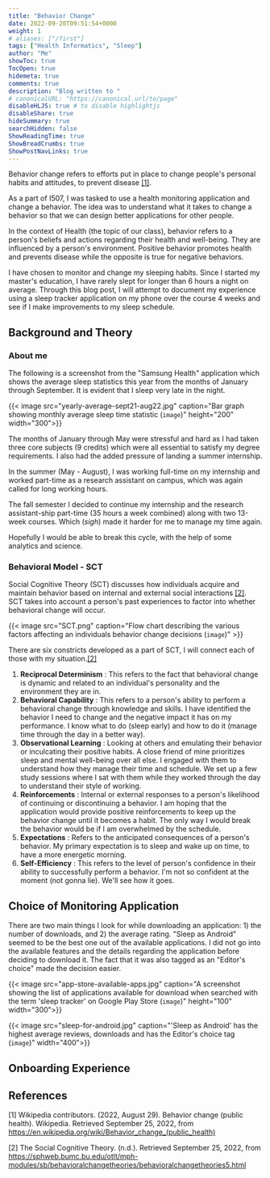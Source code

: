 ```yaml
---
title: "Behavior Change"
date: 2022-09-20T09:51:54+0000
weight: 1
# aliases: ["/first"]
tags: ["Health Informatics", "Sleep"]
author: "Me"
showToc: true
TocOpen: true
hidemeta: true
comments: true
description: "Blog written to "
# canonicalURL: "https://canonical.url/to/page"
disableHLJS: true # to disable highlightjs
disableShare: true
hideSummary: true
searchHidden: false
ShowReadingTime: true
ShowBreadCrumbs: true
ShowPostNavLinks: true
---
```


Behavior change refers to efforts put in place to change people's personal habits and attitudes, to prevent disease [[1]](#1). 

As a part of I507, I was tasked to use a health monitoring application and change a behavior. The idea was to understand what it takes to change a behavior so that we can design better applications for other people.

In the context of Health (the topic of our class), behavior refers to a person's beliefs and actions regarding their health and well-being. They are influenced by a person's environment. Positive behavior promotes health and prevents disease while the opposite is true for negative behaviors. 

I have chosen to monitor and change my sleeping habits. Since I started my master's education, I have rarely slept for longer than 6 hours a night on average. Through this blog post, I will attempt to document my experience using a sleep tracker application on my phone over the course 4 weeks and see if I make improvements to my sleep schedule. 

## Background and Theory

### About me

The following is a screenshot from the "Samsung Health" application which shows the average sleep statistics this year from the months of January through September. It is evident that I sleep very late in the night.

{{< image src="yearly-average-sept21-aug22.jpg" caption="Bar graph showing monthly average sleep time statistic (`image`)" height="200" width="300">}}

The months of January through May were stressful and hard as I had taken three core subjects (9 credits) which were all essential to satisfy my degree requirements. I also had the added pressure of landing a summer internship.

In the summer (May - August), I was working full-time on my internship and worked part-time as a research assistant on campus, which was again called for long working hours.

The fall semester I decided to continue my internship and the research assistant-ship part-time (35 hours a week combined) along with two 13-week courses. Which (*sigh*) made it harder for me to manage my time again. 

Hopefully I would be able to break this cycle, with the help of some analytics and science.

### Behavioral Model - SCT

Social Cognitive Theory (SCT) discusses how individuals acquire and maintain behavior based on internal and external social interactions [[2]](#2). SCT takes into account a person's past experiences to factor into whether behavioral change will occur.

{{< image src="SCT.png" caption="Flow chart describing the various factors affecting an individuals behavior change decisions (`image`)" >}}

There are six constricts developed as a part of SCT, I will connect each of those with my situation.[[2]](#2)

1. **Reciprocal Determinism** : This refers to the fact that behavioral change is dynamic and related to an individual's personality and the environment they are in. 
2. **Behavioral Capability** : This refers to a person's ability to perform a behavioral change through knowledge and skills. I have identified the behavior I need to change and the negative impact it has on my performance. I know what to do (sleep early) and how to do it (manage time through the day in a better way). 
3. **Observational Learning** : Looking at others and emulating their behavior or inculcating their positive habits. A close friend of mine prioritizes sleep and mental well-being over all else. I engaged with them to understand how they manage their time and schedule. We set up a few study sessions where I sat with them while they worked through the day to understand their style of working.
4. **Reinforcements** : Internal or external responses to a person's likelihood of continuing or discontinuing a behavior. I am hoping that the application would provide positive reinforcements to keep up the behavior change until it becomes a habit. The only way I would break the behavior would be if I am overwhelmed by the schedule. 
5. **Expectations** : Refers to the anticipated consequences of a person's behavior. My primary expectation is to sleep and wake up on time, to have a more energetic morning.
6. **Self-Efficiency** : This refers to the level of person's confidence in their ability to successfully perform a behavior. I'm not so confident at the moment (not gonna lie). We'll see how it goes.

## Choice of Monitoring Application

There are two main things I look for while downloading an application: 1) the number of downloads, and 2) the average rating. "Sleep as Android" seemed to be the best one out of the available applications. I did not go into the available features and the details regarding the application before deciding to download it. The fact that it was also tagged as an "Editor's choice" made the decision easier. 

{{< image src="app-store-available-apps.jpg" caption="A screenshot showing the list of applications available for download when searched with the term 'sleep tracker' on Google Play Store (`image`)" height="100" width="300">}}

{{< image src="sleep-for-android.jpg" caption="'Sleep as Android' has the highest average reviews, downloads and has the Editor's choice tag (`image`)" width="400">}}

## Onboarding Experience


## References

<a id="1">[1]</a> 
Wikipedia contributors. (2022, August 29). Behavior change (public health). Wikipedia. Retrieved September 25, 2022, from https://en.wikipedia.org/wiki/Behavior_change_(public_health)

<a id="2">[2]</a> 
The Social Cognitive Theory. (n.d.). Retrieved September 25, 2022, from https://sphweb.bumc.bu.edu/otlt/mph-modules/sb/behavioralchangetheories/behavioralchangetheories5.html